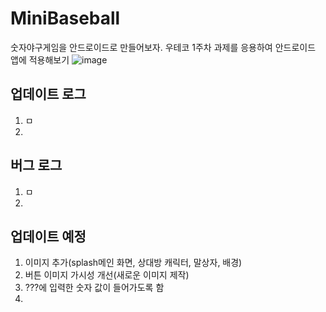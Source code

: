 # MiniBaseball
숫자야구게임을 안드로이드로 만들어보자. 우테코 1주차 과제를 응용하여 안드로이드 앱에 적용해보기
![image](https://github.com/Oh-JunTaek/MiniBaseball/assets/143782929/0f836444-92ea-4b72-afe6-49460c6f11a3)

## 업데이트 로그
1. ㅁ
2. 



## 버그 로그
1. ㅁ
2. 



## 업데이트 예정
1. 이미지 추가(splash메인 화면, 상대방 캐릭터, 말상자, 배경)
2. 버튼 이미지 가시성 개선(새로운 이미지 제작)
3. ???에 입력한 숫자 값이 들어가도록 함
4. 
